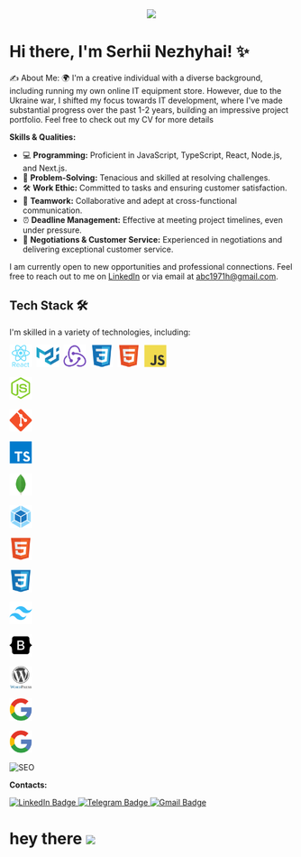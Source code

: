 <div id="header" align="center">
  <img src="https://media.giphy.com/media/v1.Y2lkPTc5MGI3NjExYWZ6azJienR1eGtwb2RnYTN3emV5enJrZzJwbmtrMDdyeHp2ZnRvdCZlcD12MV9pbnRlcm5hbF9naWZfYnlfaWQmY3Q9cw/M9gbBd9nbDrOTu1Mqx/giphy.gif" width="100"/>
</div>

# Hi there, I'm Serhii Nezhyhai! ✨

✍️ About Me:
🌍 I'm a creative individual with a diverse background, including running my own online IT equipment store. However, due to the Ukraine war, I shifted my focus towards IT development, where I've made substantial progress over the past 1-2 years, building an impressive project portfolio. Feel free to check out my CV for more details

**Skills & Qualities:**

- 💻 **Programming:** Proficient in JavaScript, TypeScript, React, Node.js, and Next.js.
- 🧩 **Problem-Solving:** Tenacious and skilled at resolving challenges.
- 🛠️ **Work Ethic:** Committed to tasks and ensuring customer satisfaction.
- 🤝 **Teamwork:** Collaborative and adept at cross-functional communication.
- ⏰ **Deadline Management:** Effective at meeting project timelines, even under pressure.
- 💬 **Negotiations & Customer Service:** Experienced in negotiations and delivering exceptional customer service.

I am currently open to new opportunities and professional connections. Feel free to reach out to me on [LinkedIn](https://www.linkedin.com/in/nezhigay-serhiy/) or via email at abc1971h@gmail.com.

## Tech Stack 🛠️

I'm skilled in a variety of technologies, including:

<div>
  <img src="https://raw.githubusercontent.com/devicons/devicon/master/icons/react/react-original-wordmark.svg" title="React" alt="React" width="40" height="40"/>&nbsp;
  <img src="https://raw.githubusercontent.com/devicons/devicon/master/icons/materialui/materialui-original.svg" title="Material UI" alt="Material UI" width="40" height="40"/>&nbsp;
  <img src="https://raw.githubusercontent.com/devicons/devicon/master/icons/redux/redux-original.svg" title="Redux" alt="Redux " width="40" height="40"/>&nbsp;
  <img src="https://raw.githubusercontent.com/devicons/devicon/master/icons/css3/css3-original.svg" title="CSS3" alt="CSS" width="40" height="40"/>&nbsp;
  <img src="https://raw.githubusercontent.com/devicons/devicon/master/icons/html5/html5-original.svg" title="HTML5" alt="HTML" width="40" height="40"/>&nbsp;
  <img src="https://raw.githubusercontent.com/devicons/devicon/master/icons/javascript/javascript-original.svg" title="JavaScript" alt="JavaScript" width="40" height="40"/>&nbsp;

  <img src="https://raw.githubusercontent.com/devicons/devicon/master/icons/nodejs/nodejs-original.svg" title="NodeJS" alt="NodeJS" width="40" height="40"/>&nbsp;
  
  <img src="https://raw.githubusercontent.com/devicons/devicon/master/icons/git/git-original.svg" title="Git" alt="Git" width="40" height="40"/>&nbsp;
  
  <img src="https://raw.githubusercontent.com/devicons/devicon/master/icons/typescript/typescript-original.svg" title="TypeScript" alt="TypeScript" width="40" height="40"/>&nbsp;

  <img src="https://raw.githubusercontent.com/devicons/devicon/master/icons/mongodb/mongodb-original.svg" title="MongoDB" alt="MongoDB" width="40" height="40"/>&nbsp;
  
  <img src="https://raw.githubusercontent.com/devicons/devicon/master/icons/webpack/webpack-original.svg" title="Webpack" alt="Webpack" width="40" height="40"/>&nbsp;
  
  <img src="https://raw.githubusercontent.com/devicons/devicon/master/icons/html5/html5-original.svg" title="HTML" alt="HTML" width="40" height="40"/>&nbsp;
  
  <img src="https://raw.githubusercontent.com/devicons/devicon/master/icons/css3/css3-original.svg" title="CSS" alt="CSS" width="40" height="40"/>&nbsp;

  <img src="https://raw.githubusercontent.com/devicons/devicon/master/icons/tailwindcss/tailwindcss-plain.svg" title="Tailwind CSS" alt="Tailwind CSS" width="40" height="40"/>&nbsp;
  
  <img src="https://raw.githubusercontent.com/devicons/devicon/master/icons/bootstrap/bootstrap-plain.svg" title="Bootstrap" alt="Bootstrap" width="40" height="40"/>&nbsp;
  
  <img src="https://raw.githubusercontent.com/devicons/devicon/master/icons/wordpress/wordpress-original.svg" title="WordPress" alt="WordPress" width="40" height="40"/>&nbsp;
  
  <img src="https://raw.githubusercontent.com/devicons/devicon/master/icons/google/google-original.svg" title="Google AdWords" alt="Google AdWords" width="40" height="40"/>&nbsp;
  
  <img src="https://raw.githubusercontent.com/devicons/devicon/master/icons/google/google-original.svg" title="Google Analytics" alt="Google Analytics" width="40" height="40"/>&nbsp;
  
  <img src="https://raw.githubusercontent.com/devicons/devicon/master/icons/seo/seo-original.svg" title="SEO" alt="SEO" width="40" height="40"/>&nbsp;
</div>


**Contacts:**

<div id="badges">
  <a href="https://www.linkedin.com/in/nezhigay-serhiy/" target="_blank">
    <img src="https://img.shields.io/badge/LinkedIn-0077B5?style=for-the-badge&logo=linkedin&logoColor=white" alt="LinkedIn Badge"/>
  </a>
  <a href="https://t.me/abc1971h" target="_blank">
    <img src="https://img.shields.io/badge/Telegram-0088cc?style=for-the-badge&logo=telegram&logoColor=white" alt="Telegram Badge"/>
  </a>
  <a href="mailto:abc1971h@gmail.com">
    <img src="https://img.shields.io/badge/Gmail-D14836?style=for-the-badge&logo=gmail&logoColor=white" alt="Gmail Badge"/>
  </a>
</div>

<h1>
  hey there
  <img src="https://media.giphy.com/media/hvRJCLFzcasrR4ia7z/giphy.gif" width="30px"/>
</h1>
